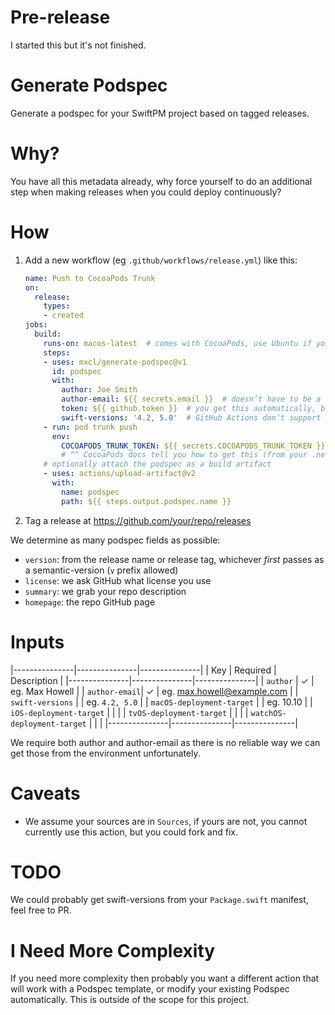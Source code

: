# Pre-release

I started this but it's not finished.

# Generate Podspec

Generate a podspec for your SwiftPM project based on tagged releases.

# Why?

You have all this metadata already, why force yourself to do an additional
step when making releases when you could deploy continuously?

# How

1. Add a new workflow (eg `.github/workflows/release.yml`) like this:
    ```yaml
    name: Push to CocoaPods Trunk
    on:
      release:
        types:
        - created
    jobs:
      build:
        runs-on: macos-latest  # comes with CocoaPods, use Ubuntu if you like, but you have to install it yourself
        steps:
        - uses: mxcl/generate-podspec@v1
          id: podspec
          with:
            author: Joe Smith
            author-email: ${{ secrets.email }}  # doesn’t have to be a secret
            token: ${{ github.token }}  # you get this automatically, but it must be passed
            swift-versions: '4.2, 5.0'  # GitHub Actions don’t support arrays currently
        - run: pod trunk push
          env: 
            COCOAPODS_TRUNK_TOKEN: ${{ secrets.COCOAPODS_TRUNK_TOKEN }}
            # ^^ CocoaPods docs tell you how to get this (from your .netrc)
        # optionally attach the podspec as a build artifact
        - uses: actions/upload-artifact@v2
          with:
            name: podspec
            path: ${{ steps.output.podspec.name }}
    ```
2. Tag a release at https://github.com/your/repo/releases

We determine as many podspec fields as possible:

* `version`: from the release name or release tag, whichever *first* passes as a semantic-version (`v` prefix allowed)
* `license`: we ask GitHub what license you use
* `summary`: we grab your repo description
* `homepage`: the repo GitHub page

# Inputs

|---------------|---------------|---------------|
| Key           | Required      | Description   |
|---------------|---------------|---------------|
| `author`      | ✓           | eg. Max Howell |
| `author-email`| ✓           | eg. max.howell@example.com |
| `swift-versions` |  | eg. `4.2, 5.0` |
| `macOS-deployment-target` |  | eg. 10.10 |
| `iOS-deployment-target` |  |  |
| `tvOS-deployment-target` |  | | 
| `watchOS-deployment-target` |  |  |
|---------------|---------------|---------------|

We require both author and author-email as there is no reliable way we can get those
from the environment unfortunately.

# Caveats

* We assume your sources are in `Sources`, if yours are not, you cannot currently
  use this action, but you could fork and fix.

# TODO

We could probably get swift-versions from your `Package.swift` manifest,
feel free to PR.

# I Need More Complexity

If you need more complexity then probably you want a different action that
will work with a Podspec template, or modify your existing Podspec
automatically. This is outside of the scope for this project.

